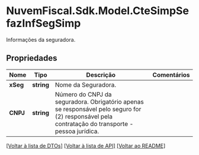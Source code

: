 # NuvemFiscal.Sdk.Model.CteSimpSefazInfSegSimp
Informações da seguradora.

## Propriedades

Nome | Tipo | Descrição | Comentários
------------ | ------------- | ------------- | -------------
**xSeg** | **string** | Nome da Seguradora. | 
**CNPJ** | **string** | Número do CNPJ da seguradora.  Obrigatório apenas se responsável pelo seguro for (2) responsável pela contratação do transporte - pessoa jurídica. | 

[[Voltar à lista de DTOs]](../README.md#documentation-for-models) [[Voltar à lista de API]](../README.md#documentation-for-api-endpoints) [[Voltar ao README]](../README.md)

